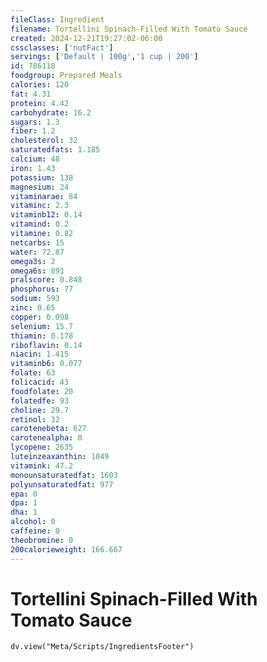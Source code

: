 ```yaml
---
fileClass: Ingredient
filename: Tortellini Spinach-Filled With Tomato Sauce
created: 2024-12-21T19:27:02-06:00
cssclasses: ['nutFact']
servings: ['Default | 100g','1 cup | 200']
id: 786118
foodgroup: Prepared Meals
calories: 120
fat: 4.31
protein: 4.42
carbohydrate: 16.2
sugars: 1.3
fiber: 1.2
cholesterol: 32
saturatedfats: 1.185
calcium: 48
iron: 1.43
potassium: 138
magnesium: 24
vitaminarae: 84
vitaminc: 2.3
vitaminb12: 0.14
vitamind: 0.2
vitamine: 0.82
netcarbs: 15
water: 72.87
omega3s: 2
omega6s: 891
pralscore: 0.848
phosphorus: 77
sodium: 593
zinc: 0.65
copper: 0.098
selenium: 15.7
thiamin: 0.178
riboflavin: 0.14
niacin: 1.415
vitaminb6: 0.077
folate: 63
folicacid: 43
foodfolate: 20
folatedfe: 93
choline: 29.7
retinol: 32
carotenebeta: 627
carotenealpha: 0
lycopene: 2635
luteinzeaxanthin: 1049
vitamink: 47.2
monounsaturatedfat: 1603
polyunsaturatedfat: 977
epa: 0
dpa: 1
dha: 1
alcohol: 0
caffeine: 0
theobromine: 0
200calorieweight: 166.667
---
```


# Tortellini Spinach-Filled With Tomato Sauce

```dataviewjs
dv.view("Meta/Scripts/IngredientsFooter")
```